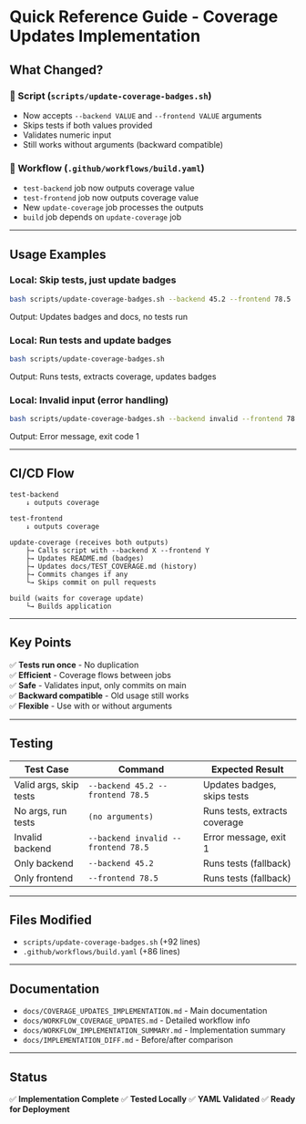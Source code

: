 # Quick Reference Guide - Coverage Updates Implementation

## What Changed?

### 📝 Script (`scripts/update-coverage-badges.sh`)
- Now accepts `--backend VALUE` and `--frontend VALUE` arguments
- Skips tests if both values provided
- Validates numeric input
- Still works without arguments (backward compatible)

### 🔄 Workflow (`.github/workflows/build.yaml`)
- `test-backend` job now outputs coverage value
- `test-frontend` job now outputs coverage value
- New `update-coverage` job processes the outputs
- `build` job depends on `update-coverage` job

---

## Usage Examples

### Local: Skip tests, just update badges
```bash
bash scripts/update-coverage-badges.sh --backend 45.2 --frontend 78.5
```
Output: Updates badges and docs, no tests run

### Local: Run tests and update badges
```bash
bash scripts/update-coverage-badges.sh
```
Output: Runs tests, extracts coverage, updates badges

### Local: Invalid input (error handling)
```bash
bash scripts/update-coverage-badges.sh --backend invalid --frontend 78.5
```
Output: Error message, exit code 1

---

## CI/CD Flow

```
test-backend
    ↓ outputs coverage
    
test-frontend
    ↓ outputs coverage
    
update-coverage (receives both outputs)
    ├→ Calls script with --backend X --frontend Y
    ├→ Updates README.md (badges)
    ├→ Updates docs/TEST_COVERAGE.md (history)
    ├→ Commits changes if any
    └→ Skips commit on pull requests
    
build (waits for coverage update)
    └→ Builds application
```

---

## Key Points

✅ **Tests run once** - No duplication  
✅ **Efficient** - Coverage flows between jobs  
✅ **Safe** - Validates input, only commits on main  
✅ **Backward compatible** - Old usage still works  
✅ **Flexible** - Use with or without arguments  

---

## Testing

| Test Case | Command | Expected Result |
|-----------|---------|-----------------|
| Valid args, skip tests | `--backend 45.2 --frontend 78.5` | Updates badges, skips tests |
| No args, run tests | `(no arguments)` | Runs tests, extracts coverage |
| Invalid backend | `--backend invalid --frontend 78.5` | Error message, exit 1 |
| Only backend | `--backend 45.2` | Runs tests (fallback) |
| Only frontend | `--frontend 78.5` | Runs tests (fallback) |

---

## Files Modified

- `scripts/update-coverage-badges.sh` (+92 lines)
- `.github/workflows/build.yaml` (+86 lines)

---

## Documentation

- `docs/COVERAGE_UPDATES_IMPLEMENTATION.md` - Main documentation
- `docs/WORKFLOW_COVERAGE_UPDATES.md` - Detailed workflow info
- `docs/WORKFLOW_IMPLEMENTATION_SUMMARY.md` - Implementation summary
- `docs/IMPLEMENTATION_DIFF.md` - Before/after comparison

---

## Status

✅ **Implementation Complete**
✅ **Tested Locally**
✅ **YAML Validated**
✅ **Ready for Deployment**
